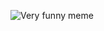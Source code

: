 ![Very funny meme](https://memesboy.com/wp-content/uploads/2018/03/When-A-Reccoon-Loves-Coconut-Meme.jpg)
